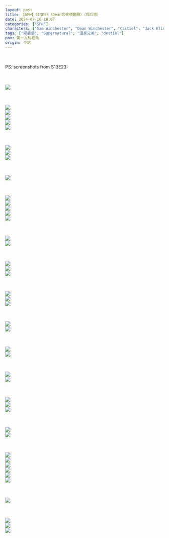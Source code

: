 ```yaml
---
layout: post
title: 【SPN】S13E23（Dean的天使翅膀）（观后感）
date: 2024-07-16 18:07
categories: ["SPN"]
characters: ["Sam Winchester", "Dean Winchester", "Castiel", "Jack Kline"]
tags: ["观后感", "Supernatural", "温家兄弟", "destiel"]
pov: 第一人称视角
origin: 个站
---
```


<br>

PS: screenshots from S13E23:

<br><br>
![](/assets/images/SPN/2024-07-16-SPN-1323-1.jpg)
<br>

<br><br>
![](/assets/images/SPN/2024-07-16-SPN-1323-2.jpg)
<br>
![](/assets/images/SPN/2024-07-16-SPN-1323-3.jpg)
<br>
![](/assets/images/SPN/2024-07-16-SPN-1323-4.jpg)
<br>
![](/assets/images/SPN/2024-07-16-SPN-1323-5.jpg)
<br>
![](/assets/images/SPN/2024-07-16-SPN-1323-6.jpg)
<br>

<br><br>
![](/assets/images/SPN/2024-07-16-SPN-1323-7.jpg)
<br>
![](/assets/images/SPN/2024-07-16-SPN-1323-8.jpg)
<br>
![](/assets/images/SPN/2024-07-16-SPN-1323-9.jpg)
<br>

<br><br>
![](/assets/images/SPN/2024-07-16-SPN-1323-10.jpg)
<br>

<br><br>
![](/assets/images/SPN/2024-07-16-SPN-1323-11.jpg)
<br>
![](/assets/images/SPN/2024-07-16-SPN-1323-12.jpg)
<br>
![](/assets/images/SPN/2024-07-16-SPN-1323-13.jpg)
<br>
![](/assets/images/SPN/2024-07-16-SPN-1323-14.jpg)
<br>
![](/assets/images/SPN/2024-07-16-SPN-1323-15.jpg)
<br>

<br><br>
![](/assets/images/SPN/2024-07-16-SPN-1323-16.jpg)
<br>
![](/assets/images/SPN/2024-07-16-SPN-1323-17.jpg)
<br>

<br><br>
![](/assets/images/SPN/2024-07-16-SPN-1323-18.jpg)
<br>
![](/assets/images/SPN/2024-07-16-SPN-1323-19.jpg)
<br>
![](/assets/images/SPN/2024-07-16-SPN-1323-20.jpg)
<br>

<br><br>
![](/assets/images/SPN/2024-07-16-SPN-1323-21.jpg)
<br>
![](/assets/images/SPN/2024-07-16-SPN-1323-22.jpg)
<br>
![](/assets/images/SPN/2024-07-16-SPN-1323-23.jpg)
<br>

<br><br>
![](/assets/images/SPN/2024-07-16-SPN-1323-24.jpg)
<br>
![](/assets/images/SPN/2024-07-16-SPN-1323-25.jpg)
<br>

<br><br>
![](/assets/images/SPN/2024-07-16-SPN-1323-26.jpg)
<br>
![](/assets/images/SPN/2024-07-16-SPN-1323-27.jpg)
<br>

<br><br>
![](/assets/images/SPN/2024-07-16-SPN-1323-28.jpg)
<br>
![](/assets/images/SPN/2024-07-16-SPN-1323-29.jpg)
<br>

<br><br>
![](/assets/images/SPN/2024-07-16-SPN-1323-30.jpg)
<br>
![](/assets/images/SPN/2024-07-16-SPN-1323-31.jpg)
<br>
![](/assets/images/SPN/2024-07-16-SPN-1323-32.jpg)
<br>

<br><br>
![](/assets/images/SPN/2024-07-16-SPN-1323-33.jpg)
<br>
![](/assets/images/SPN/2024-07-16-SPN-1323-34.jpg)
<br>

<br><br>
![](/assets/images/SPN/2024-07-16-SPN-1323-35.jpg)
<br>
![](/assets/images/SPN/2024-07-16-SPN-1323-36.jpg)
<br>
![](/assets/images/SPN/2024-07-16-SPN-1323-37.jpg)
<br>
![](/assets/images/SPN/2024-07-16-SPN-1323-38.jpg)
<br>
![](/assets/images/SPN/2024-07-16-SPN-1323-39.jpg)
<br>
![](/assets/images/SPN/2024-07-16-SPN-1323-40.jpg)
<br>

<br><br>
![](/assets/images/SPN/2024-07-16-SPN-1323-42.jpg)
<br>

<br><br>
![](/assets/images/SPN/2024-07-16-SPN-1323-41.jpg)
<br>
![](/assets/images/SPN/2024-07-16-SPN-1323-43.jpg)
<br>
![](/assets/images/SPN/2024-07-16-SPN-1323-44.jpg)
<br>

